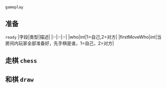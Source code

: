 `gameplay`

## 准备
`ready`
|字段|类型|描述|
|:-|:-|:-|
|who|int|1=自己,2=对方|
|firstMoveWho|int|当房间内玩家全部准备好，先手棋是谁，1=自己，2=对方|



## 走棋 `chess`


## 和棋 `draw`